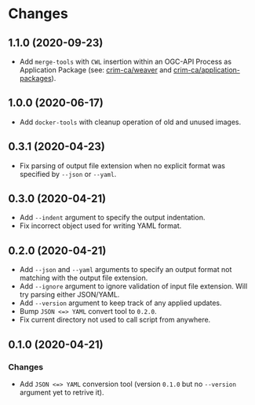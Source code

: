 
Changes
=======

1.1.0 (2020-09-23)
---------------------

* Add ``merge-tools`` with `CWL` insertion within an OGC-API Process as Application Package
  (see: [crim-ca/weaver](https://pavics-weaver.readthedocs.io/en/latest/) and 
  [crim-ca/application-packages](https://github.com/crim-ca/application-packages)).

1.0.0 (2020-06-17)
---------------------

* Add ``docker-tools`` with cleanup operation of old and unused images.

0.3.1 (2020-04-23)
---------------------

* Fix parsing of output file extension when no explicit format was specified by ``--json`` or ``--yaml``.

0.3.0 (2020-04-21)
---------------------

* Add ``--indent`` argument to specify the output indentation.
* Fix incorrect object used for writing YAML format.

0.2.0 (2020-04-21)
---------------------

* Add ``--json`` and ``--yaml`` arguments to specify an output format not matching with the output file extension.
* Add ``--ignore`` argument to ignore validation of input file extension. Will try parsing either JSON/YAML.
* Add ``--version`` argument to keep track of any applied updates. 
* Bump ``JSON <=> YAML`` convert tool to ``0.2.0``.
* Fix current directory not used to call script from anywhere.

0.1.0 (2020-04-21)
---------------------

### Changes

* Add ``JSON <=> YAML`` conversion tool (version ``0.1.0`` but no ``--version`` argument yet to retrive it).
